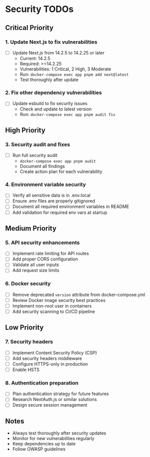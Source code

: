 # Security TODOs

## Critical Priority

### 1. Update Next.js to fix vulnerabilities
- [ ] Update Next.js from 14.2.5 to 14.2.25 or later
  - Current: 14.2.5
  - Required: >=14.2.25
  - Vulnerabilities: 1 Critical, 2 High, 3 Moderate
  - Run: `docker-compose exec app pnpm add next@latest`
  - Test thoroughly after update

### 2. Fix other dependency vulnerabilities
- [ ] Update esbuild to fix security issues
  - Check and update to latest version
  - Run: `docker-compose exec app pnpm audit fix`

## High Priority

### 3. Security audit and fixes
- [ ] Run full security audit
  - `docker-compose exec app pnpm audit`
  - Document all findings
  - Create action plan for each vulnerability

### 4. Environment variable security
- [ ] Verify all sensitive data is in .env.local
- [ ] Ensure .env files are properly gitignored
- [ ] Document all required environment variables in README
- [ ] Add validation for required env vars at startup

## Medium Priority

### 5. API security enhancements
- [ ] Implement rate limiting for API routes
- [ ] Add proper CORS configuration
- [ ] Validate all user inputs
- [ ] Add request size limits

### 6. Docker security
- [ ] Remove deprecated `version` attribute from docker-compose.yml
- [ ] Review Docker image security best practices
- [ ] Implement non-root user in containers
- [ ] Add security scanning to CI/CD pipeline

## Low Priority

### 7. Security headers
- [ ] Implement Content Security Policy (CSP)
- [ ] Add security headers middleware
- [ ] Configure HTTPS-only in production
- [ ] Enable HSTS

### 8. Authentication preparation
- [ ] Plan authentication strategy for future features
- [ ] Research NextAuth.js or similar solutions
- [ ] Design secure session management

## Notes
- Always test thoroughly after security updates
- Monitor for new vulnerabilities regularly
- Keep dependencies up to date
- Follow OWASP guidelines